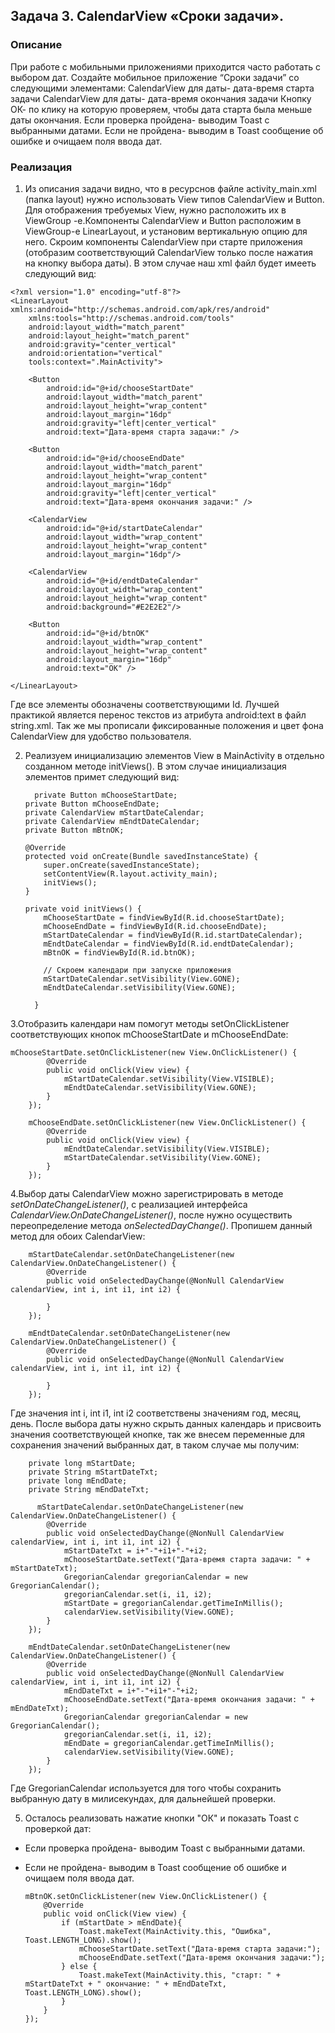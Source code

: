 ## Задача 3. CalendarView «Сроки задачи».
### Описание

При работе с мобильными приложениями приходится часто работать с выбором дат. 
Создайте мобильное приложение “Сроки задачи” со следующими элементами:
CalendarView для даты- дата-время старта задачи
CalendarView для даты- дата-время окончания задачи
Кнопку ОК- по клику на которую проверяем, чтобы дата старта была меньше даты окончания.
Если проверка пройдена- выводим Toast с выбранными датами. 
Если не пройдена- выводим в Toast сообщение об ошибке и очищаем поля ввода дат. 


### Реализация

1. Из описания задачи видно, что в ресурснов файле activity_main.xml (папка layout) нужно использовать View типов CalendarView и Button. 
Для отображения требуемых View, нужно расположить их в ViewGroup -е.Компоненты CalendarView и Button расположим в ViewGroup-е LinearLayout, и установим вертикальную опцию для него.
Скроим компоненты CalendarView при старте приложения (отобразим соответствующий CalendarView только после нажатия на кнопку выбора даты).
В этом случае наш xml файл будет имееть следующий вид:
```
<?xml version="1.0" encoding="utf-8"?>
<LinearLayout xmlns:android="http://schemas.android.com/apk/res/android"
    xmlns:tools="http://schemas.android.com/tools"
    android:layout_width="match_parent"
    android:layout_height="match_parent"
    android:gravity="center_vertical"
    android:orientation="vertical"
    tools:context=".MainActivity">

    <Button
		android:id="@+id/chooseStartDate"
        android:layout_width="match_parent"
        android:layout_height="wrap_content"
        android:layout_margin="16dp"
        android:gravity="left|center_vertical"
        android:text="Дата-время старта задачи:" />

    <Button
		android:id="@+id/chooseEndDate"
        android:layout_width="match_parent"
        android:layout_height="wrap_content"
        android:layout_margin="16dp"
        android:gravity="left|center_vertical"
        android:text="Дата-время окончания задачи:" />

    <CalendarView
        android:id="@+id/startDateCalendar"
        android:layout_width="wrap_content"
        android:layout_height="wrap_content"
        android:layout_margin="16dp"/>

    <CalendarView
        android:id="@+id/endtDateCalendar"
        android:layout_width="wrap_content"
        android:layout_height="wrap_content"
        android:background="#E2E2E2"/>

    <Button
        android:id="@+id/btnOK"
        android:layout_width="wrap_content"
        android:layout_height="wrap_content"
        android:layout_margin="16dp"
        android:text="OK" />

</LinearLayout>
```
Где все элементы обозначены соответствующими Id. Лучшей практикой является перенос текстов из атрибута android:text в файл string.xml.
Так же мы прописали фиксированные положения и цвет фона CalendarView для удобство пользователя.


2. Реализуем инициализацию элементов View в MainActivity в отдельно созданном методе initViews().
В этом случае инициализация элементов примет следующий вид:

    ```
	  private Button mChooseStartDate;
    private Button mChooseEndDate;
    private CalendarView mStartDateCalendar;
    private CalendarView mEndtDateCalendar;
    private Button mBtnOK;

    @Override
    protected void onCreate(Bundle savedInstanceState) {
        super.onCreate(savedInstanceState);
        setContentView(R.layout.activity_main);
        initViews();
    }

    private void initViews() {
        mChooseStartDate = findViewById(R.id.chooseStartDate);
        mChooseEndDate = findViewById(R.id.chooseEndDate);
        mStartDateCalendar = findViewById(R.id.startDateCalendar);
        mEndtDateCalendar = findViewById(R.id.endtDateCalendar);
        mBtnOK = findViewById(R.id.btnOK);
		
		// Скроем календари при запуске приложения
		mStartDateCalendar.setVisibility(View.GONE);
        mEndtDateCalendar.setVisibility(View.GONE);
	
      }
	  ```
  
3.Отобразить календари нам помогут методы setOnClickListener соответствующих кнопок mChooseStartDate и mChooseEndDate:

  	mChooseStartDate.setOnClickListener(new View.OnClickListener() {
            @Override
            public void onClick(View view) {
                mStartDateCalendar.setVisibility(View.VISIBLE);
                mEndtDateCalendar.setVisibility(View.GONE);
            }
        });

        mChooseEndDate.setOnClickListener(new View.OnClickListener() {
            @Override
            public void onClick(View view) {
                mEndtDateCalendar.setVisibility(View.VISIBLE);
                mStartDateCalendar.setVisibility(View.GONE);
            }
        });

    
    
4.Выбор даты CalendarView можно зарегистрировать в методе *setOnDateChangeListener()*, с реализацией интерфейса *CalendarView.OnDateChangeListener()*, после нужно осуществить переопределение метода *onSelectedDayChange()*.
	Пропишем данный метод для обоих CalendarView:
  

		mStartDateCalendar.setOnDateChangeListener(new CalendarView.OnDateChangeListener() {
            @Override
            public void onSelectedDayChange(@NonNull CalendarView calendarView, int i, int i1, int i2) {

            }
        });

        mEndtDateCalendar.setOnDateChangeListener(new CalendarView.OnDateChangeListener() {
            @Override
            public void onSelectedDayChange(@NonNull CalendarView calendarView, int i, int i1, int i2) {

            }
        });

   
Где значения int i, int i1, int i2 соответствены значениям год, месяц, день.
После выбора даты нужно скрыть данных календарь и присвоить значения соответствующей кнопке,
так же внесем переменные для сохранения значений выбранных дат, в таком случае мы получим:
    
    
		private long mStartDate;
		private String mStartDateTxt;
		private long mEndDate;
		private String mEndDateTxt;
	
	      mStartDateCalendar.setOnDateChangeListener(new CalendarView.OnDateChangeListener() {
            @Override
            public void onSelectedDayChange(@NonNull CalendarView calendarView, int i, int i1, int i2) {
                mStartDateTxt = i+"-"+i1+"-"+i2;
                mChooseStartDate.setText("Дата-время старта задачи: " + mStartDateTxt);
                GregorianCalendar gregorianCalendar = new GregorianCalendar();
                gregorianCalendar.set(i, i1, i2);
                mStartDate = gregorianCalendar.getTimeInMillis();
                calendarView.setVisibility(View.GONE);
            }
        });

        mEndtDateCalendar.setOnDateChangeListener(new CalendarView.OnDateChangeListener() {
            @Override
            public void onSelectedDayChange(@NonNull CalendarView calendarView, int i, int i1, int i2) {
                mEndDateTxt = i+"-"+i1+"-"+i2;
                mChooseEndDate.setText("Дата-время окончания задачи: " + mEndDateTxt);
                GregorianCalendar gregorianCalendar = new GregorianCalendar();
                gregorianCalendar.set(i, i1, i2);
                mEndDate = gregorianCalendar.getTimeInMillis();
                calendarView.setVisibility(View.GONE);
            }
        });
		 

Где GregorianCalendar используется для того чтобы сохранить выбранную дату в милисекундах, для дальнейшей проверки.
	
5. Осталось реализовать нажатие кнопки "ОК" и показать Toast с проверкой дат:
 -	Если проверка пройдена- выводим Toast с выбранными датами. 
 -	Если не пройдена- выводим в Toast сообщение об ошибке и очищаем поля ввода дат. 

       
        mBtnOK.setOnClickListener(new View.OnClickListener() {
            @Override
            public void onClick(View view) {
                if (mStartDate > mEndDate){
                    Toast.makeText(MainActivity.this, "Ошибка", Toast.LENGTH_LONG).show();
                    mChooseStartDate.setText("Дата-время старта задачи:");
                    mChooseEndDate.setText("Дата-время окончания задачи:");
                } else {
                    Toast.makeText(MainActivity.this, "старт: " + mStartDateTxt + " окончаниe: " + mEndDateTxt, Toast.LENGTH_LONG).show();
                }
            }
        });
      

